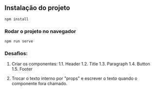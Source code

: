 ## Instalação do projeto

```
npm install
```

### Rodar o projeto no navegador

```
npm run serve
```

### Desafios:

1. Criar os componentes:
   1.1. Header
   1.2. Title
   1.3. Paragraph
   1.4. Button
   1.5. Footer

2. Trocar o texto interno por "props" e escrever o texto quando o componente fora chamado.
